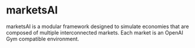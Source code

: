 # marketsAI
marketsAI is a modular framework designed to simulate economies that are composed of multiple interconnected markets. Each market is an OpenAI Gym compatible environment.
